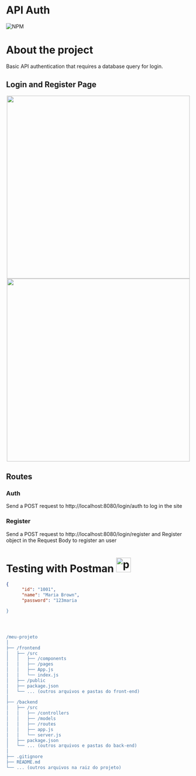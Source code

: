 # API Auth
![NPM](https://img.shields.io/npm/l/react)

# About the project
Basic API authentication that requires a database query for login.



## Login and Register Page
<div align = "center">
  <img height="500px"  src = "https://github.com/anaeliza12/login/assets/108037430/d193df0b-af75-4f51-be0b-53d8167e08e6" />
  <img height="500px"  src = "https://github.com/anaeliza12/login/assets/108037430/36916821-42aa-46cb-be0a-ee5a8291d8b2" />
</div>


## Routes

### Auth 
Send a POST request to http://localhost:8080/login/auth to log in the site

### Register
Send a POST request to http://localhost:8080/login/register and Register object in the Request Body to register an user


# Testing with Postman  <a href="https://postman.com" target="_blank" rel="noreferrer"> <img src="https://www.vectorlogo.zone/logos/getpostman/getpostman-icon.svg" alt="postman" width="40" height="40"/> </a> <a href="https://spring.io/" target="_blank" rel="noreferrer">  

```json
{
      "id": "1001",
      "name": "Maria Brown",
      "password": "123maria

}




/meu-projeto
│
├── /frontend
│   ├── /src
│   │   ├── /components
│   │   ├── /pages
│   │   ├── App.js
│   │   └── index.js
│   ├── /public
│   ├── package.json
│   └── ... (outros arquivos e pastas do front-end)
│
├── /backend
│   ├── /src
│   │   ├── /controllers
│   │   ├── /models
│   │   ├── /routes
│   │   ├── app.js
│   │   └── server.js
│   ├── package.json
│   └── ... (outros arquivos e pastas do back-end)
│
├── .gitignore
├── README.md
└── ... (outros arquivos na raiz do projeto)
